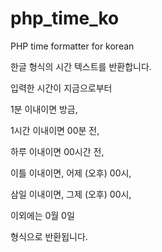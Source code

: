 # php_time_ko
PHP time formatter for korean

한글 형식의 시간 텍스트를 반환합니다.


입력한 시간이 지금으로부터 

1분 이내이면 방금,

1시간 이내이면 00분 전,

하루 이내이면 00시간 전,

이틀 이내이면, 어제 (오후) 00시,

삼일 이내이면, 그제 (오후) 00시,

이외에는 0월 0일




형식으로 반환됩니다.
